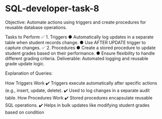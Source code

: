 # SQL-developer-task-8

Objective:
Automate actions using triggers and create procedures for reusable database operations.
 
Tasks to Perform
✅ 1. Triggers
● Automatically log updates in a separate table when student records change.
● Use AFTER UPDATE trigger to capture changes.
✅ 2. Procedures
● Create a stored procedure to update student grades based on their performance.
● Ensure flexibility to handle different grading criteria.
Deliverable: Automated logging and reusable grade update logic.

Explanation of Queries:

How Triggers Work
✔️ Triggers execute automatically after specific actions (e.g., insert, update, delete).
✔️ Used to log changes in a separate audit table.
How Procedures Work
✔️ Stored procedures encapsulate reusable SQL operations.
✔️ Helps in bulk updates like modifying student grades based on condition

